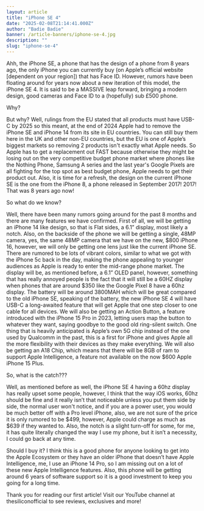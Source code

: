 ```yaml
---
layout: article
title: "iPhone SE 4"
date: "2025-02-08T21:14:41.000Z"
author: "Badie Badie"
banner: /article-banners/iphone-se-4.jpg
description: ""
slug: "iphone-se-4"
---
```


Ahh, the iPhone SE, a phone that has the design of a phone from 8 years ago, the only iPhone you can currently buy (on Apple’s official website [dependent on your region]) that has Face ID. However, rumors have been floating around for years now about a new iteration of this model, the iPhone SE 4. It is said to be a MASSIVE leap forward, bringing a modern design, good cameras and Face ID to a (hopefully) sub £500 phone.

Why?

But why? Well, rulings from the EU stated that all products must have USB-C by 2025 so this meant, at the end of 2024 Apple had to remove the iPhone SE and iPhone 14 from its site in EU countries. You can still buy them here in the UK and other non-EU countries, but the EU is one of Apple’s biggest markets so removing 2 products isn't exactly what Apple needs. So Apple has to get a replacement out FAST because otherwise they might be losing out on the very competitive budget phone market where phones like the Nothing Phone, Samsung A series and the last year's Google Pixels are all fighting for the top spot as best budget phone, Apple needs to get their product out. Also, it is time for a refresh, the design on the current iPhone SE is the one from the iPhone 8, a phone released in September 2017! 2017! That was 8 years ago now!

So what do we know?

Well, there have been many rumors going around for the past 8 months and there are many features we have confirmed. First of all, we will be getting an iPhone 14 like design, so that is Flat sides, a 6.1” display, most likely a notch. Also, on the backside of the phone we will be getting a single, 48MP camera, yes, the same 48MP camera that we have on the new, $800 iPhone 16, however, we will only be getting one lens just like the current iPhone SE. There are rumored to be lots of vibrant colors, similar to what we got with the iPhone 5c back in the day, making the phone appealing to younger audiences as Apple is ready to enter the mid-range phone market. The display will be, as mentioned before, a 6.1” OLED panel, however, something that has really annoyed people is the fact that it will still be a 60HZ display when phones that are around $350 like the Google Pixel 8 have a 60hz display. The battery will be around 3800MAH which will be great compared to the old iPhone SE, speaking of the battery, the new iPhone SE 4 will have USB-C a long-awaited feature that will get Apple that one step closer to one cable for all devices. We will also be getting an Action Button, a feature introduced with the iPhone 15 Pro in 2023, letting users map the button to whatever they want, saying goodbye to the good old ring-silent switch. One thing that is heavily anticipated is Apple’s own 5G chip instead of the one used by Qualcomm in the past, this is a first for iPhone and gives Apple all the more flexibility with their devices as they make everything. We will also be getting an A18 Chip, which means that there will be 8GB of ram to support Apple Intelligence, a feature not available on the now $600 Apple iPhone 15 Plus.

So, what is the catch???

Well, as mentioned before as well, the iPhone SE 4 having a 60hz display has really upset some people, however, I think that the way iOS works, 60hz should be fine and it really isn’t that noticeable unless you put them side by side, the normal user won't notice, and if you are a power user, you would be much better off with a Pro level iPhone, also, we are not sure of the price it is only rumored to be $499, however, Apple could charge as much as $639 if they wanted to. Also, the notch is a slight turn-off for some, for me, it has quite literally changed the way I use my phone, but it isn’t a necessity, I could go back at any time.

Should I buy it?
I think this is a good phone for anyone looking to get into the Apple Ecosystem or they have an older iPhone that doesn’t have Apple Intelligence, me, I use an iPhone 14 Pro, so I am missing out on a lot of these new Apple Intelligence features. Also, this phone will be getting around 6 years of software support so it is a good investment to keep you going for a long time.

Thank you for reading our first article! Visit our YouTube channel at thesiliconofficial to see reviews, exclusives and more!

